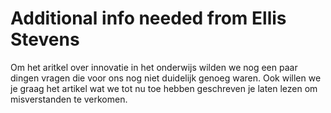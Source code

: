 # Additional info needed from Ellis Stevens

Om het aritkel over innovatie in het onderwijs wilden we nog een paar dingen vragen die voor ons nog niet duidelijk genoeg waren. Ook willen we je graag het artikel wat we tot nu toe hebben geschreven je laten lezen om misverstanden te verkomen.  
